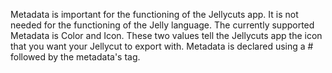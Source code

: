 Metadata is important for the functioning of the Jellycuts  app. It is not needed for the functioning of the Jelly language. The currently supported Metadata is Color and Icon. These two values tell the Jellycuts app the icon that you want your Jellycut to export with. Metadata is declared using a # followed by the metadata's tag.  